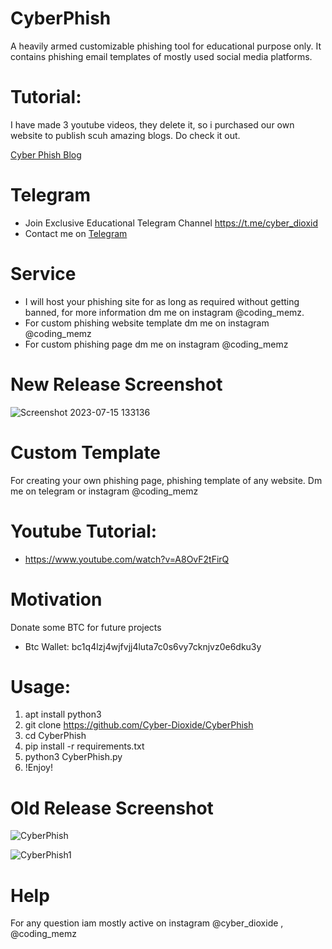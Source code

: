 # CyberPhish
A heavily armed customizable phishing tool for educational purpose only. It contains phishing email templates of mostly used social media platforms.
# Tutorial:
I have made 3 youtube videos, they delete it, so i purchased our own website to publish scuh amazing blogs. Do check it out.

[Cyber Phish Blog](http://www.cyox2.com/2023/11/cyber-phish-next-generation-of-phishing.html)

# Telegram
* Join Exclusive Educational Telegram Channel https://t.me/cyber_dioxid
* Contact me on [Telegram](http://www.cyox2.com/p/contact.html)

# Service
* I will host your phishing site for as long as required without getting banned, for more information dm me on instagram @coding_memz.
* For custom phishing website template dm me on instagram @coding_memz
* For custom phishing page dm me on instagram @coding_memz

# New Release Screenshot
![Screenshot 2023-07-15 133136](https://github.com/Cyber-Dioxide/CyberPhish/assets/93708296/b993cdf0-c884-4423-a775-cc3c58c895c8)

# Custom Template
For creating your own phishing page, phishing template of any website. Dm me on telegram or instagram @coding_memz

# Youtube Tutorial:
- https://www.youtube.com/watch?v=A8OvF2tFirQ

# Motivation
Donate some BTC for future projects
* Btc Wallet: bc1q4lzj4wjfvjj4luta7c0s6vy7cknjvz0e6dku3y

# Usage:
1. apt install python3
3. git clone https://github.com/Cyber-Dioxide/CyberPhish
4. cd CyberPhish
5. pip install -r requirements.txt
6. python3 CyberPhish.py
7. !Enjoy!


# Old Release Screenshot
![CyberPhish](https://user-images.githubusercontent.com/93708296/184074653-fc349ee4-2fe8-4ba7-be34-a8be88bcd4b2.png)

![CyberPhish1](https://user-images.githubusercontent.com/93708296/184074663-3e93f31c-c819-459f-ac7e-93e9d369b45c.png)


# Help
For any question iam mostly active on instagram @cyber_dioxide , @coding_memz
